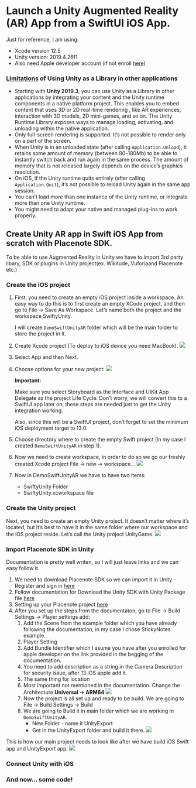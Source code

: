 # Launch a Unity Augmented Reality (AR) App from a SwiftUI iOS App.
Just for reference, I am using: 
* Xcode version 12.5
* Unity version: 2019.4.26f1
* Also need Apple developer account (if not enroll [here](https://developer.apple.com/app-store/small-business-program/))
### [Limitations](https://docs.unity3d.com/Manual/UnityasaLibrary.html) of Using Unity as a Library in other applications
* Starting with **Unity 2019.3**, you can use Unity as a Library in other applications by integrating your content and the Unity runtime components in a native platform project. This enables you to embed content that uses 3D or 2D real-time rendering
, like AR
 experiences, interaction with 3D models, 2D mini-games, and so on. The Unity Runtime Library exposes ways to manage loading, activating, and unloading within the native application.
* Only full-screen rendering is supported. It’s not possible to render only on a part of the screen.
* When Unity is in an unloaded state (after calling ``Application.Unload``), it retains some amount of memory (between 80–180Mb) to be able to instantly switch back and run again in the same process. The amount of memory that is not released largely depends on the device’s graphics resolution.
* On iOS, if the Unity runtime quits entirely (after calling ``Application.Quit``), it’s not possible to reload Unity again in the same app session.
* You can’t load more than one instance of the Unity runtime, or integrate more than one Unity runtime.
* You might need to adapt your native and managed plug-ins
 to work properly.

 ## Create Unity AR app in Swift iOS App from **scratch** with Placenote SDK.
 To be able to use Augmented Reality in Unity we have to import 3rd party libary, SDK or plugins in Unity project(ex. Wikitude, Vuforiaand Placenote etc.)
### Create the iOS project
1. First, you need to create an empty iOS project inside a workspace. An easy way to do this is to first create an empty XCode project, and then go to File → Save As Workspace. Let’s name both the project and the workspace SwiftyUnity.

    I will create ``DemoSwiftUnityAR`` folder which will be the main folder to store the project in it.
2. Create Xcode project (To deploy to iOS device you need MacBook).
![](Images/1.png)
3. Select App and then Next.
4. Choose options for your new project:
![](Images/2.png)

    **Important:**

    Make sure you select Storyboard as the Interface and UIKit App Delegate as the project Life Cycle. Don’t worry, we will convert this to a SwiftUI app later on, these steps are needed just to get the Unity integration working.

    Also, since this will be a SwiftUI project, don’t forget to set the minimum iOS deployment target to 13.0.
5. Choose directory where to create the empty Swift project (in my case I created ``DemoSwiftUnityAR`` in step 1).
6. Now we need to create workspace, in order to do so we go our freshly created Xcode project File → new → workspace...
![](Images/3.png)
7. Now in DemoSwiftUnityAR we have to have two items:
    * SwiftyUnity Folder
    * SwiftyUnity.xcworkspace file
### Create the Unity project
Next, you need to create an empty Unity project. It doesn’t matter where it’s located, but it’s best to have it in the same folder where our workspace and the iOS project reside. Let’s call the Unity project UnityGame.
![](Images/4.png)
### Import Placenote SDK in Unity
Documentation is pretty well writen, so I will just leave links and we can easy follow it.
1. We need to download Placenote SDK so we can import it in Unity - Register and sign in [here](https://placenote.com/)
2. Follow documentation for Download the Unity SDK with Unity Package file [here](https://docs.placenote.com/unity/unity-getting-started/download-the-unity-sdk)
3. Setting up your Placenote project [here](https://docs.placenote.com/unity/build-the-sample-apps/build-a-unity-scene)
4. After you set up the steps from the documentaton, go to File → Build Settings → Player settings add:
    1. Add the Scene from the example folder which you have already following the documentation, in my case I chose StickyNotes example.
    2. Player Setting
    3. Add Bundle Identifier which I asume you have after you enrolled for apple developer on the link provided in the begging of the documentation.
    4. You need to add description as a string in the Camera Description for security issue, after 13 iOS apple add it.
    5. The same thing for location
    6. Most important not mentioned in the documentation. Change the Architecture **Universal → ARM64**
![](Images/5.png)
    7. Now the project is all set up and ready to be build. We are going to File → Build Settings → Build
    8. We are going to Build it in main folder which we are working in ``DemoSwiftUnityAR``.
        * New Folder - name it UnityExport
        * Get in the UnityExport folder and build it there.
![](Images/6.png)


This is how our main project needs to look like after we have build iOS Swift app and UnityExport app.
![](Images/7.png)

### Connect Unity with iOS
### And now... some code!
